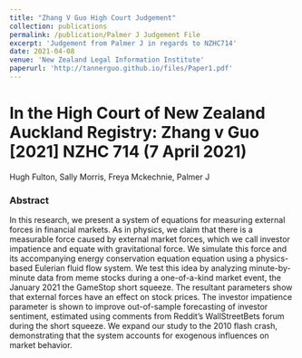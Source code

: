 ```yaml
---
title: "Zhang V Guo High Court Judgement"
collection: publications
permalink: /publication/Palmer J Judgement File
excerpt: 'Judgement from Palmer J in regards to NZHC714'
date: 2021-04-08
venue: 'New Zealand Legal Information Institute'
paperurl: 'http://tannerguo.github.io/files/Paper1.pdf'
---
```

<h1> In the High Court of New Zealand Auckland Registry: Zhang v Guo [2021] NZHC 714 (7 April 2021) </h1>
<div class=article-metadata>
<div>
<span class=author-highlighted>
Hugh Fulton</span><i class="author-notes fas fa-info-circle" data-toggle=tooltip title="For the Plaintiff"></i>, <span>
Sally Morris</span><i class="author-notes fas fa-info-circle" data-toggle=tooltip title="For the Second Defendent"></i>, <span>
Freya Mckechnie</span><i class="author-notes fas fa-info-circle" data-toggle=tooltip title="For the Second Defendent"></i>, <span>
Palmer J</span><i class="author-notes fas fa-info-circle" data-toggle=tooltip title="Honorary Judge"></i>
</div>

<h3>Abstract</h3>
<p class=pub-abstract>In this research, we present a system of equations for measuring external forces in financial markets. As in physics, we claim that there is a measurable force caused by external market forces, which we call investor impatience and equate with gravitational force. We simulate this force and its accompanying energy conservation equation equation using a physics- based Eulerian fluid flow system. We test this idea by analyzing minute-by-minute data from meme stocks during a one-of-a-kind market event, the January 2021 the GameStop short squeeze. The resultant parameters show that external forces have an effect on stock prices. The investor impatience parameter is shown to improve out-of-sample forecasting of investor sentiment, estimated using comments from Reddit’s WallStreetBets forum during the short squeeze. We expand our study to the 2010 flash crash, demonstrating that the system accounts for exogenous influences on market behavior.</p>
<div class=row>
<div class=col-md-1></div>
<div class=col-md-10>
